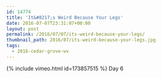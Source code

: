 ```yaml
---
id: 14774
title: 'It&#8217;s Weird Because Your Legs'
date: 2016-07-07T23:31:07+00:00
layout: post
permalink: /2016/07/07/its-weird-because-your-legs/
thumbnail_path: 2016/07/its-weird-because-your-legs.jpg
tags:
  - 2016-cedar-grove-wv
---
```

{% include vimeo.html id=173857515 %}
Day 6